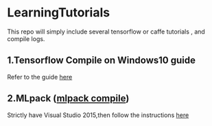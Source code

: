 # LearningTutorials
This repo will simply include several tensorflow or caffe tutorials , and compile logs. 

## 1.Tensorflow Compile on Windows10 guide 
Refer to the guide [here](Compile_TensorFlow1.4_on_Windows10.md)

## 2.MLpack ([mlpack compile](https://github.com/mlpack/mlpack))
Strictly have Visual Studio 2015,then follow the instructions [here](https://keon.io/mlpack-on-windows/)

